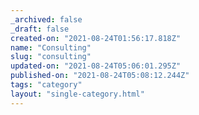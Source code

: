 ```yaml
---
_archived: false
_draft: false
created-on: "2021-08-24T01:56:17.818Z"
name: "Consulting"
slug: "consulting"
updated-on: "2021-08-24T05:06:01.295Z"
published-on: "2021-08-24T05:08:12.244Z"
tags: "category"
layout: "single-category.html"
---
```



